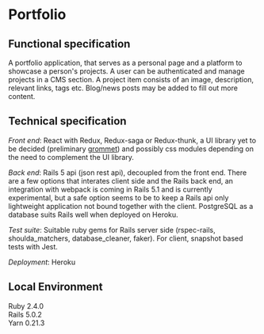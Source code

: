 # Portfolio

## Functional specification
A portfolio application, that serves as a personal page and a platform to showcase a person's projects. A user can be authenticated and manage projects in a CMS section. A project item consists of an image, description, relevant links, tags etc. Blog/news posts may be added to fill out more content.

## Technical specification
*Front end*: React with Redux, Redux-saga or Redux-thunk, a UI library yet to be decided (preliminary [grommet](https://grommet.github.io/)) and possibly css modules depending on the need to complement the UI library.

*Back end*: Rails 5 api (json rest api), decoupled from the front end. There are a few options that interates client side and the Rails back end, an integration with webpack is coming in Rails 5.1 and is currently experimental, but a safe option seems to be to keep a Rails api only lightweight application not bound together with the client. PostgreSQL as a database suits Rails well when deployed on Heroku.

*Test suite*: Suitable ruby gems for Rails server side (rspec-rails, shoulda_matchers, database_cleaner, faker). For client, snapshot based tests with Jest.

*Deployment*: Heroku

## Local Environment
Ruby 2.4.0   
Rails 5.0.2  
Yarn 0.21.3  
